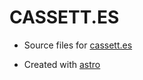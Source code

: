 # CASSETT.ES

- Source files for [cassett.es](https://cassett.es)

- Created with [astro](https://astro.build)

